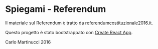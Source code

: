 # Spiegami - Referendum

Il materiale sul Referendum è tratto da [referendumcostituzionale2016.it](http://www.referendumcostituzionale2016.it/).

Questo progetto è stato bootstrappato con [Create React App](https://github.com/facebookincubator/create-react-app).

Carlo Martinucci 2016
